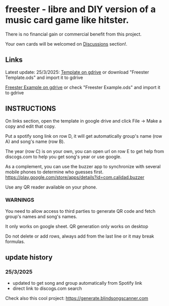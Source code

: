 # freester - libre and DIY version of a music card game like hitster.
There is no financial gain or commercial benefit from this project.

Your own cards will be welcomed on [Discussions](https://github.com/librefreester/freester/discussions) section!.

## Links
Latest update: 25/3/2025: [Template on gdrive](https://docs.google.com/spreadsheets/d/1o-VwtnbYLk9k9pWW7fyxDGekYsZIOK31Ur14XctP98A/edit?usp=sharing) or download "Freester Template.ods" and import it to gdrive

[Freester Example on gdrive](https://docs.google.com/spreadsheets/d/1ofP3kLO2IzO4QsGeR8h6dPg9CHfN7IxV3DoIkUGeN4M/edit?usp=sharing) or check "Freester Example.ods" and import it to gdrive
## INSTRUCTIONS

On links section, open the template in google drive and click File -> Make a copy and edit that copy.

Put a spotify song link on row D, it will get automatically group's name (row A) and song's name (row B). 

The year (row C) is on your own, you can open url on row E to get help from discogs.com to help you get song's year or use google.

As a complement, you can use the buzzer app to synchronize with several mobile phones to determine who guesses first.
https://play.google.com/store/apps/details?id=com.calidad.buzzer

Use any QR reader available on your phone.
### WARNINGS
You need to allow access to third parties to generate QR code and fetch group's names and song's names.

It only works on google sheet. QR generation only works on desktop

Do not delete or add rows, always add from the last line or it may break formulas.


## update history
### 25/3/2025
- updated to get song and group automatically from Spotify link
- direct link to discogs.com search



Check also this cool project: 
https://generate.blindsongscanner.com
